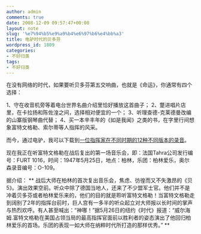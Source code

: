 ```yaml
---
author: admin
comments: true
date: 2008-12-09 09:57:47+00:00
layout: note
slug: '%e7%94%b5%e9%a9%b4%e6%97%b6%e4%bb%a3'
title: 电驴时代的贝多芬
wordpress_id: 1809
categories:
- 不好归类
tags:
- 不好归类
---
```


在没有网络的时代，如果要听贝多芬第五交响曲，也就是《命运》，你通常有四个选择：

1、守在收音机旁等着电台世界名曲介绍里恰好播放这首曲子；
2、蹩进唱片店里，在卡拉扬和陈佐湟之间，选择相对便宜的一个；
3、听理查德-克莱德曼改编的山寨版钢琴曲代替；
4、买一本辛丰年的《如是我闻》之类的书，在字里行间想象富特文格勒、索尔蒂等人指挥的风采。

而今，通过电驴，我可以下载到[一位指挥家在不同时期的12种不同版本的录音](http://www.verycd.com/topics/180483/)。

现在我正在听富特文格勒在战后复出的第一场音乐会，即：法国Tahra公司发行编号：FURT 1016，时间：1947年5月25日，地点：柏林，乐团：柏林爱乐，奥尔森录音编号：O-109。

据介绍：
**
战后大师在柏林的首次复出音乐会，焦虑、彷徨而又不失激昂的《贝5》。演出效果空前。听众中除了德国当地人，还来了不少盟军士官。他们并不是冲着贝多芬或者柏林爱乐来的，他们的目的就是聆听富特文格勒！当富特文格勒走到阔别了2年的指挥台前时，巨人宫有一多半的听众起立对大师报以长时间的掌声与热烈欢呼。有人甚至喊出：“神哪！”据5月26日的纽约《时代》报道：“威尔海姆.富特文格勒在美国占领当局的最高指挥官面前以胜利者的姿态演出了他回归柏林爱乐的首场。乐团的表现一如大师在纳粹时代所打造的那样优秀。”
**
